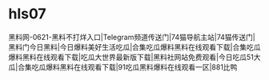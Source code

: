 # hls07
 黑料网-0621-黑料不打烊入口|Telegram频道传送门|74猫导航主站|74猫传送门|黑料门今日黑料|今日爆料美好生活吃瓜|合集吃瓜爆料黑料在线观看下载|合集吃瓜爆料黑料在线观看下载|吃瓜大世界最新版下载|黑料社网站免费观看|今日吃瓜51大瓜|合集吃瓜爆料黑料在线观看下载|91吃瓜黑料爆料在线观看一区|881比鸭
